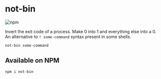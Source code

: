 # not-bin

![npm](https://img.shields.io/npm/dy/not-bin)

Invert the exit code of a process. Make 0 into 1 and everything else into a 0. An alternative to `! some-command` syntax present in some shells.

```sh
not-bin some-command
```

## Available on NPM

```sh
npm i not-bin
```